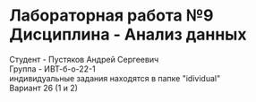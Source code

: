 # Лабораторная работа №9 Дисциплина - Анализ данных
Студент - Пустяков Андрей Сергеевич
<br>
Группа - ИВТ-б-о-22-1
<br>
индивидуальные задания находятся в папке "idividual"
<br>
Вариант 26 (1 и 2)